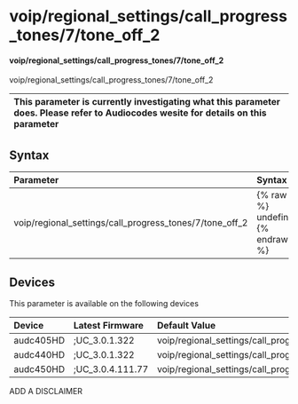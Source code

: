 ﻿---
description: voip/regional_settings/call_progress_tones/7/tone_off_2
search: false
---

# voip/regional_settings/call_progress_tones/7/tone_off_2

#### voip/regional_settings/call_progress_tones/7/tone_off_2

voip/regional_settings/call_progress_tones/7/tone_off_2


| This parameter is currently investigating what this parameter does. Please refer to Audiocodes wesite for details on this parameter | 
| :--- |

## Syntax
| Parameter | Syntax |
| :--- | :--- |
|voip/regional_settings/call_progress_tones/7/tone_off_2 | {% raw %} undefined {% endraw %}|

## Devices
This parameter is available on the following devices

| Device | Latest Firmware | Default Value |
|:---|:---|:---|
| audc405HD | ;UC_3.0.1.322 | voip/regional_settings/call_progress_tones/7/tone_off_2=0 
| audc440HD | ;UC_3.0.1.322 | voip/regional_settings/call_progress_tones/7/tone_off_2=0 
| audc450HD | ;UC_3.0.4.111.77 | voip/regional_settings/call_progress_tones/7/tone_off_2=0 

ADD A DISCLAIMER
